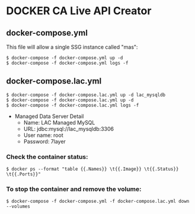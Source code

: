 DOCKER CA Live API Creator
================================


## docker-compose.yml
This file will allow a single SSG instance called "mas":
```
$ docker-compose -f docker-compose.yml up -d
$ docker-compose -f docker-compose.yml logs -f
```

## docker-compose.lac.yml
```
$ docker-compose -f docker-compose.lac.yml up -d lac_mysqldb
$ docker-compose -f docker-compose.lac.yml up -d
$ docker-compose -f docker-compose.lac.yml logs -f
```

* Managed Data Server Detail
	* Name: LAC Managed MySQL
	* URL: jdbc:mysql://lac_mysqldb:3306
	* User name: root
	* Password: 7layer

### Check the container status:
```
$ docker ps --format "table {{.Names}} \t{{.Image}} \t{{.Status}} \t{{.Ports}}"
```


### To stop the container and remove the volume:
```
$ docker-compose -f docker-compose.yml -f docker-compose.lac.yml down --volumes
```
